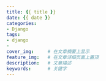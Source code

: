 ```yaml
---
title: {{ title }}
date: {{ date }}
categories: 
- Django
tags:
- django
- 
cover_img:     # 在文章摘要上显示
feature_img:   # 在文章详细页面上置顶
description:   # 文章描述
keywords:      # 关键字
---
```

